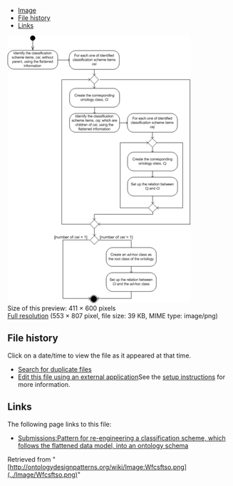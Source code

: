 * [Image](../Image/Wfcsftso.png#file)
* [File history](../Image/Wfcsftso.png#filehistory)
* [Links](../Image/Wfcsftso.png#filelinks)

[![Image:Wfcsftso.png](../images/thumb/4/47/Wfcsftso.png/411px-Wfcsftso.png)](../images/4/47/Wfcsftso.png)  
Size of this preview: 411 × 600 pixels  
[Full resolution](../images/4/47/Wfcsftso.png)‎ (553 × 807 pixel, file size: 39 KB, MIME type: image/png)

## File history

Click on a date/time to view the file as it appeared at that time.



  
* [Search for duplicate files](http://ontologydesignpatterns.org/wiki/Special:FileDuplicateSearch/Wfcsftso.png "Special:FileDuplicateSearch/Wfcsftso.png")
* [Edit this file using an external application](http://ontologydesignpatterns.org/wiki/index.php?title=Image:Wfcsftso.png&action=edit&externaledit=true&mode=file "Image:Wfcsftso.png")See the [setup instructions](http://www.mediawiki.org/wiki/Manual:External_editors "http://www.mediawiki.org/wiki/Manual:External_editors") for more information.

## Links



The following page links to this file:


* [Submissions:Pattern for re-engineering a classification scheme, which follows the flattened data model, into an ontology schema](../Submissions/Pattern_for_re-engineering_a_classification_scheme,_which_follows_the_flattened_data_model,_into_an_ontology_schema "Submissions:Pattern for re-engineering a classification scheme, which follows the flattened data model, into an ontology schema")


Retrieved from "[http://ontologydesignpatterns.org/wiki/Image:Wfcsftso.png](../Image/Wfcsftso.png)"